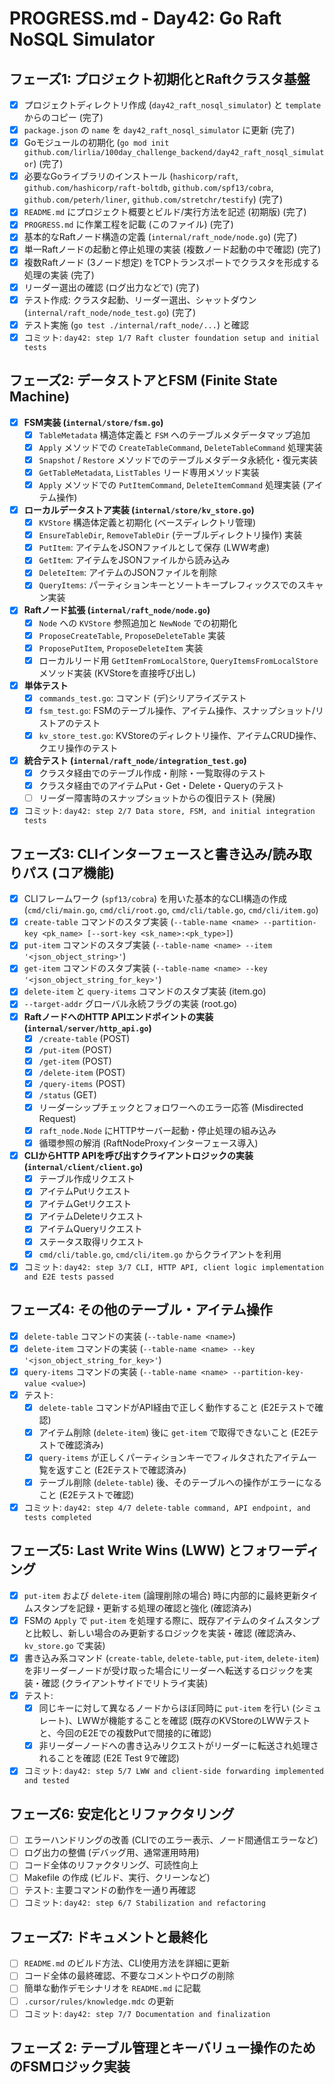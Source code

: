 # PROGRESS.md - Day42: Go Raft NoSQL Simulator

## フェーズ1: プロジェクト初期化とRaftクラスタ基盤
- [x] プロジェクトディレクトリ作成 (`day42_raft_nosql_simulator`) と `template` からのコピー (完了)
- [x] `package.json` の `name` を `day42_raft_nosql_simulator` に更新 (完了)
- [x] Goモジュールの初期化 (`go mod init github.com/lirlia/100day_challenge_backend/day42_raft_nosql_simulator`) (完了)
- [x] 必要なGoライブラリのインストール (`hashicorp/raft`, `github.com/hashicorp/raft-boltdb`, `github.com/spf13/cobra`, `github.com/peterh/liner`, `github.com/stretchr/testify`) (完了)
- [x] `README.md` にプロジェクト概要とビルド/実行方法を記述 (初期版) (完了)
- [x] `PROGRESS.md` に作業工程を記載 (このファイル) (完了)
- [x] 基本的なRaftノード構造の定義 (`internal/raft_node/node.go`) (完了)
- [x] 単一Raftノードの起動と停止処理の実装 (複数ノード起動の中で確認) (完了)
- [x] 複数Raftノード (3ノード想定) をTCPトランスポートでクラスタを形成する処理の実装 (完了)
- [x] リーダー選出の確認 (ログ出力などで) (完了)
- [x] テスト作成: クラスタ起動、リーダー選出、シャットダウン (`internal/raft_node/node_test.go`) (完了)
- [x] テスト実施 (`go test ./internal/raft_node/...`) と確認
- [x] コミット: `day42: step 1/7 Raft cluster foundation setup and initial tests`

## フェーズ2: データストアとFSM (Finite State Machine)
- [X] **FSM実装 (`internal/store/fsm.go`)**
    - [X] `TableMetadata` 構造体定義と `FSM` へのテーブルメタデータマップ追加
    - [X] `Apply` メソッドでの `CreateTableCommand`, `DeleteTableCommand` 処理実装
    - [X] `Snapshot` / `Restore` メソッドでのテーブルメタデータ永続化・復元実装
    - [X] `GetTableMetadata`, `ListTables` リード専用メソッド実装
    - [X] `Apply` メソッドでの `PutItemCommand`, `DeleteItemCommand` 処理実装 (アイテム操作)
- [X] **ローカルデータストア実装 (`internal/store/kv_store.go`)**
    - [X] `KVStore` 構造体定義と初期化 (ベースディレクトリ管理)
    - [X] `EnsureTableDir`, `RemoveTableDir` (テーブルディレクトリ操作) 実装
    - [X] `PutItem`: アイテムをJSONファイルとして保存 (LWW考慮)
    - [X] `GetItem`: アイテムをJSONファイルから読み込み
    - [X] `DeleteItem`: アイテムのJSONファイルを削除
    - [X] `QueryItems`: パーティションキーとソートキープレフィックスでのスキャン実装
- [X] **Raftノード拡張 (`internal/raft_node/node.go`)**
    - [X] `Node` への `KVStore` 参照追加と `NewNode` での初期化
    - [X] `ProposeCreateTable`, `ProposeDeleteTable` 実装
    - [X] `ProposePutItem`, `ProposeDeleteItem` 実装
    - [X] ローカルリード用 `GetItemFromLocalStore`, `QueryItemsFromLocalStore` メソッド実装 (KVStoreを直接呼び出し)
- [X] **単体テスト**
    - [X] `commands_test.go`: コマンド (デ)シリアライズテスト
    - [X] `fsm_test.go`: FSMのテーブル操作、アイテム操作、スナップショット/リストアのテスト
    - [X] `kv_store_test.go`: KVStoreのディレクトリ操作、アイテムCRUD操作、クエリ操作のテスト
- [X] **統合テスト (`internal/raft_node/integration_test.go`)**
    - [X] クラスタ経由でのテーブル作成・削除・一覧取得のテスト
    - [X] クラスタ経由でのアイテムPut・Get・Delete・Queryのテスト
    - [ ] リーダー障害時のスナップショットからの復旧テスト (発展)
- [X] コミット: `day42: step 2/7 Data store, FSM, and initial integration tests`

## フェーズ3: CLIインターフェースと書き込み/読み取りパス (コア機能)
- [X] CLIフレームワーク (`spf13/cobra`) を用いた基本的なCLI構造の作成 (`cmd/cli/main.go`, `cmd/cli/root.go`, `cmd/cli/table.go`, `cmd/cli/item.go`)
- [X] `create-table` コマンドのスタブ実装 (`--table-name <name> --partition-key <pk_name> [--sort-key <sk_name>:<pk_type>]`)
- [X] `put-item` コマンドのスタブ実装 (`--table-name <name> --item '<json_object_string>'`)
- [X] `get-item` コマンドのスタブ実装 (`--table-name <name> --key '<json_object_string_for_key>'`)
- [X] `delete-item` と `query-items` コマンドのスタブ実装 (item.go)
- [X] `--target-addr` グローバル永続フラグの実装 (root.go)
- [X] **RaftノードへのHTTP APIエンドポイントの実装 (`internal/server/http_api.go`)**
    - [X] `/create-table` (POST)
    - [X] `/put-item` (POST)
    - [X] `/get-item` (POST)
    - [X] `/delete-item` (POST)
    - [X] `/query-items` (POST)
    - [X] `/status` (GET)
    - [X] リーダーシップチェックとフォロワーへのエラー応答 (Misdirected Request)
    - [X] `raft_node.Node` にHTTPサーバー起動・停止処理の組み込み
    - [X] 循環参照の解消 (RaftNodeProxyインターフェース導入)
- [X] **CLIからHTTP APIを呼び出すクライアントロジックの実装 (`internal/client/client.go`)**
    - [X] テーブル作成リクエスト
    - [X] アイテムPutリクエスト
    - [X] アイテムGetリクエスト
    - [X] アイテムDeleteリクエスト
    - [X] アイテムQueryリクエスト
    - [X] ステータス取得リクエスト
    - [X] `cmd/cli/table.go`, `cmd/cli/item.go` からクライアントを利用
- [X] コミット: `day42: step 3/7 CLI, HTTP API, client logic implementation and E2E tests passed`

## フェーズ4: その他のテーブル・アイテム操作
- [x] `delete-table` コマンドの実装 (`--table-name <name>`)
- [x] `delete-item` コマンドの実装 (`--table-name <name> --key '<json_object_string_for_key>'`)
- [x] `query-items` コマンドの実装 (`--table-name <name> --partition-key-value <value>`)
- [x] テスト:
    - [x] `delete-table` コマンドがAPI経由で正しく動作すること (E2Eテストで確認)
    - [x] アイテム削除 (`delete-item`) 後に `get-item` で取得できないこと (E2Eテストで確認済み)
    - [x] `query-items` が正しくパーティションキーでフィルタされたアイテム一覧を返すこと (E2Eテストで確認済み)
    - [x] テーブル削除 (`delete-table`) 後、そのテーブルへの操作がエラーになること (E2Eテストで確認)
- [x] コミット: `day42: step 4/7 delete-table command, API endpoint, and tests completed`

## フェーズ5: Last Write Wins (LWW) とフォワーディング
- [x] `put-item` および `delete-item` (論理削除の場合) 時に内部的に最終更新タイムスタンプを記録・更新する処理の確認と強化 (確認済み)
- [x] FSMの `Apply` で `put-item` を処理する際に、既存アイテムのタイムスタンプと比較し、新しい場合のみ更新するロジックを実装・確認 (確認済み、`kv_store.go` で実装)
- [x] 書き込み系コマンド (`create-table`, `delete-table`, `put-item`, `delete-item`) を非リーダーノードが受け取った場合にリーダーへ転送するロジックを実装・確認 (クライアントサイドでリトライ実装)
- [x] テスト:
    - [x] 同じキーに対して異なるノードからほぼ同時に `put-item` を行い (シミュレート)、LWWが機能することを確認 (既存のKVStoreのLWWテストと、今回のE2Eでの複数Putで間接的に確認)
    - [x] 非リーダーノードへの書き込みリクエストがリーダーに転送され処理されることを確認 (E2E Test 9で確認)
- [x] コミット: `day42: step 5/7 LWW and client-side forwarding implemented and tested`

## フェーズ6: 安定化とリファクタリング
- [ ] エラーハンドリングの改善 (CLIでのエラー表示、ノード間通信エラーなど)
- [ ] ログ出力の整備 (デバッグ用、通常運用時用)
- [ ] コード全体のリファクタリング、可読性向上
- [ ] Makefile の作成 (ビルド、実行、クリーンなど)
- [ ] テスト: 主要コマンドの動作を一通り再確認
- [ ] コミット: `day42: step 6/7 Stabilization and refactoring`

## フェーズ7: ドキュメントと最終化
- [ ] `README.md` のビルド方法、CLI使用方法を詳細に更新
- [ ] コード全体の最終確認、不要なコメントやログの削除
- [ ] 簡単な動作デモシナリオを `README.md` に記載
- [ ] `.cursor/rules/knowledge.mdc` の更新
- [ ] コミット: `day42: step 7/7 Documentation and finalization`

## フェーズ 2: テーブル管理とキーバリュー操作のためのFSMロジック実装

